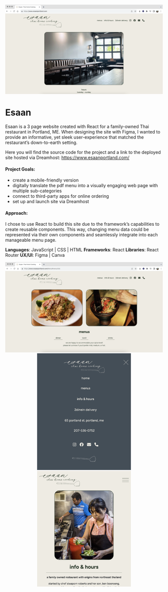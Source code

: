 <center>
 <img src="./src/assets/readme-logo.png" alt="esaan readme title image" width="1200"/>
</center>

# Esaan

Esaan is a 3 page website created with React for a family-owned Thai restaurant in Portland, ME. When designing the site with Figma, I wanted to provide an informative, yet sleek user-experience that matched the restaurant’s down-to-earth setting. 

Here you will find the source code for the project and a link to the deployed site hosted via Dreamhost: https://www.esaanportland.com/


#### Project Goals: 

 * create a mobile-friendly version
 * digitally translate the pdf menu into a visually engaging web page with multiple sub-categories 
 * connect to third-party apps for online ordering
 * set up and launch site via Dreamhost 

#### Approach:

I chose to use React to build this site due to the framework’s capabilities to create reusable components. This way, changing menu data could be represented via their own components and seamlessly integrate into each manageable menu page.


 **Languages**: JavaScript | CSS | HTML 
 **Frameworks**: React
 **Libraries**: React Router
 **UX/UI**: Figma | Canva 


<center>
<img src="./src/assets/readme-logo2.png" alt="esaan website example 3" width="1200"/>
<img src="./src/assets/readme-example1.png" alt="esaan website example 1" width="300"/>
<img src="./src/assets/readme-example2.png" alt="esaan website example 2" width="300"/>

</center>











